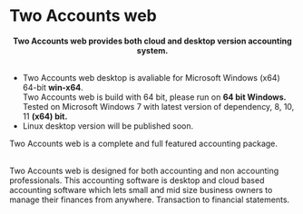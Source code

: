 # Two Accounts web

<div align="center"><strong>Two Accounts web provides both cloud and desktop version accounting system.</strong></div>
<br>
<ul>
<li> Two Accounts web desktop is avaliable for Microsoft Windows (x64) 64-bit <strong>win-x64</strong>. <br> Two Accounts web is build with 64 bit, please run on <strong> 64 bit Windows.</strong> Tested on Microsoft Windows 7 with latest version of dependency, 8, 10, 11 <strong>(x64) bit. </strong> </li>
<li> Linux desktop version will be published soon.</li>
</ul>
Two Accounts web is a complete and full featured accounting package.
<br></br>

Two Accounts web is designed for both accounting and non accounting professionals. This accounting software is desktop and cloud based accounting software which lets small and mid size business owners to manage their finances from anywhere. Transaction to financial statements.
